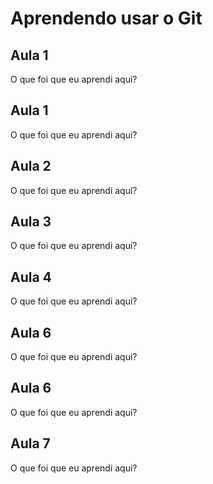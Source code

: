 # Aprendendo usar o Git

## Aula 1
O que foi que eu aprendi aqui?

## Aula 1
O que foi que eu aprendi aqui?

## Aula 2
O que foi que eu aprendi aqui?

## Aula 3
O que foi que eu aprendi aqui?

## Aula 4
O que foi que eu aprendi aqui?

## Aula 6
O que foi que eu aprendi aqui?

## Aula 6
O que foi que eu aprendi aqui?

## Aula 7
O que foi que eu aprendi aqui?
